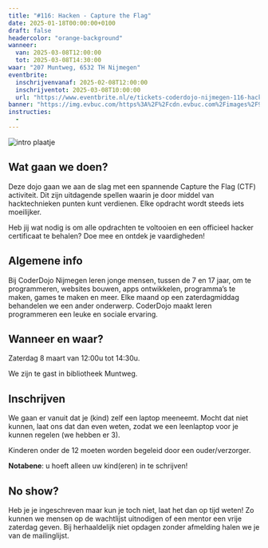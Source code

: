 ```yaml
---
title: "#116: Hacken - Capture the Flag"
date: 2025-01-18T00:00:00+0100
draft: false
headercolor: "orange-background"
wanneer: 
  van: 2025-03-08T12:00:00
  tot: 2025-03-08T14:30:00
waar: "207 Muntweg, 6532 TH Nijmegen"
eventbrite:
  inschrijvenvanaf: 2025-02-08T12:00:00
  inschrijventot: 2025-03-08T10:00:00
  url: "https://www.eventbrite.nl/e/tickets-coderdojo-nijmegen-116-hacken-capture-the-flag-1209043956019"
banner: "https://img.evbuc.com/https%3A%2F%2Fcdn.evbuc.com%2Fimages%2F967650123%2F187233351803%2F1%2Foriginal.20250224-062324?h=200&w=450&auto=format%2Ccompress&q=75&sharp=10&s=13f0d32cb68310d6916a12ffffa2793e"
instructies:
  - 
---
```


![intro plaatje](https://img.evbuc.com/https%3A%2F%2Fcdn.evbuc.com%2Fimages%2F967650123%2F187233351803%2F1%2Foriginal.20250224-062324?h=200&w=450&auto=format%2Ccompress&q=75&sharp=10&s=13f0d32cb68310d6916a12ffffa2793e)


## Wat gaan we doen?

Deze dojo gaan we aan de slag met een spannende Capture the Flag (CTF) activiteit. Dit zijn uitdagende spellen waarin je door middel van hacktechnieken punten kunt verdienen. Elke opdracht wordt steeds iets moeilijker.

Heb jij wat nodig is om alle opdrachten te voltooien en een officieel hacker certificaat te behalen? Doe mee en ontdek je vaardigheden!




<!--more-->


## Algemene info

Bij CoderDojo Nijmegen leren jonge mensen, tussen de 7 en 17 jaar, om te programmeren, websites bouwen, apps ontwikkelen, programma’s te maken, games te maken en meer. Elke maand op een zaterdagmiddag behandelen we een ander onderwerp. CoderDojo maakt leren programmeren een leuke en sociale ervaring.



## Wanneer en waar?

Zaterdag 8 maart van 12:00u tot 14:30u.

We zijn te gast in bibliotheek Muntweg.



## Inschrijven

We gaan er vanuit dat je (kind) zelf een laptop meeneemt. Mocht dat niet kunnen, laat ons dat dan even weten, zodat we een leenlaptop voor je kunnen regelen (we hebben er 3).

Kinderen onder de 12 moeten worden begeleid door een ouder/verzorger.

**Notabene**: u hoeft alleen uw kind(eren) in te schrijven!



## No show?

Heb je je ingeschreven maar kun je toch niet, laat het dan op tijd weten! Zo kunnen we mensen op de wachtlijst uitnodigen of een mentor een vrije zaterdag geven. Bij herhaaldelijk niet opdagen zonder afmelding halen we je van de mailinglijst.